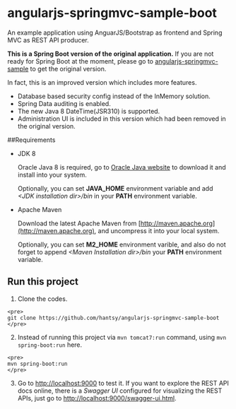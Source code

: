 angularjs-springmvc-sample-boot
===============================

An example application using AnguarJS/Bootstrap as frontend and Spring MVC as REST API producer.

**This is a Spring Boot version of the original application.** If you are not ready for Spring Boot at the moment, please go to [angularjs-springmvc-sample](https://github.com/hantsy/angularjs-springmvc-sample) to get the original version.

In fact, this is an improved version which includes more features.

* Database based security config instead of the InMemory solution.
* Spring Data auditing is enabled.
* The new Java 8 DateTime(JSR310) is supported.
* Administration UI is included in this version which had been removed in the original version.

##Requirements

   * JDK 8

     Oracle Java 8 is required, go to [Oracle Java website](http://java.oracle.com) to download it and install into your system. 
     
     Optionally, you can set **JAVA\_HOME** environment variable and add *&lt;JDK installation dir>/bin* in your **PATH** environment variable.

   * Apache Maven
   
     Download the latest Apache Maven from [http://maven.apache.org](http://maven.apache.org), and uncompress it into your local system. 
    
     Optionally, you can set **M2\_HOME** environment varible, and also do not forget to append *&lt;Maven Installation dir>/bin* your **PATH** environment variable.  

## Run this project

   1. Clone the codes.

    <pre>
    git clone https://github.com/hantsy/angularjs-springmvc-sample-boot
    </pre>
  
   2. Instead of running this project via `mvn tomcat7:run` command, using `mvn spring-boot:run` here.
  
    <pre>
    mvn spring-boot:run
    </pre>

   3. Go to [http://localhost:9000](http://localhost:9000) to test it. If you want to explore the REST API docs online, there is a *Swagger UI* configured for visualizing the REST APIs, just go to [http://localhost:9000/swagger-ui.html](http://localhost:9000/swagger-ui.html).


